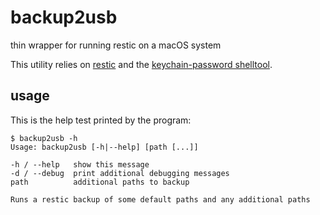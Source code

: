 # backup2usb

thin wrapper for running restic on a macOS system

This utility relies on [restic](https://restic.net) and the [keychain-password shelltool](../keychain-password).

## usage

This is the help test printed by the program:

```
$ backup2usb -h
Usage: backup2usb [-h|--help] [path [...]]

-h / --help   show this message
-d / --debug  print additional debugging messages
path          additional paths to backup

Runs a restic backup of some default paths and any additional paths
```